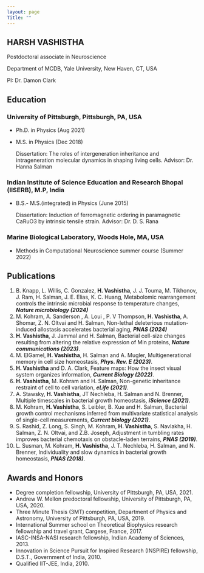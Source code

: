 ```yaml
---
layout: page
Title: ""
---
```

## HARSH VASHISTHA
Postdoctoral associate in Neuroscience 

Department of MCDB, Yale University, New Haven, CT, USA

PI: Dr. Damon Clark

## Education

### University of Pittsburgh, Pittsburgh, PA, USA  
- Ph.D. in Physics (Aug 2021)
- M.S. in Physics (Dec 2018)
  
  Dissertation: The roles of intergeneration inheritance and intrageneration molecular dynamics in shaping living cells.
  Advisor: Dr. Hanna Salman

### Indian Institute of Science Education and Research Bhopal (IISERB), M.P, India 
- B.S.- M.S.(integrated) in Physics (June 2015)
  
  Dissertation: Induction of ferromagnetic ordering in paramagnetic CaRuO3 by intrinsic tensile strain.
  Advisor: Dr. D. S. Rana

### Marine Biological Laboratory, Woods Hole, MA, USA 
- Methods in Computational Neuroscience summer course (Summer 2022)

## Publications
1. B. Knapp, L. Willis, C. Gonzalez, **H. Vashistha**, J. J. Touma, M. Tikhonov, J. Ram, H. Salman, J. E. Elias, K. C. Huang, Metabolomic rearrangement controls the intrinsic microbial response to temperature changes,  ***Nature microbiology (2024)***
2. M. Kohram, A. Sanderson , A. Loui , P. V Thompson, **H. Vashistha**, A. Shomar, Z. N. Oltvai and H. Salman, Non-lethal deleterious mutation-induced allostasis accelerates bacterial aging,  ***PNAS (2024)***
3. **H. Vashistha**, J. Jammal and H. Salman,  Bacterial cell-size changes resulting from altering the relative expression of Min proteins,  ***Nature communications (2023)***.
4. M. ElGamel, **H. Vashistha**, H. Salman and A. Mugler, Multigenerational memory in cell size homeostasis,  ***Phys. Rev. E (2023)***.
5. **H. Vashistha** and D. A. Clark, Feature maps: How the insect visual system organizes information,  ***Current Biology (2022)***.
6. **H. Vashistha**, M. Kohram and H. Salman, Non-genetic inheritance restraint of cell to cell variation,  ***eLife (2021)***.
7. A. Stawsky, **H. Vashistha**, JT Nechleba, H. Salman and N. Brenner, Multiple timescales in bacterial growth homeostasis,  ***iScience (2021)***.
8. M. Kohram, **H. Vashistha**, S. Leibler, B. Xue and H. Salman, Bacterial growth control mechanisms inferred from multivariate statistical analysis of single-cell measurements,  ***Current biology (2021)***.
9. S. Rashid, Z. Long, S. Singh, M. Kohram, **H. Vashistha**, S. Navlakha, H. Salman, Z. N. Oltvai, and Z.B. Joseph, Adjustment in tumbling rates improves bacterial chemotaxis on obstacle-laden terrains,  ***PNAS (2019)***.
10. L. Susman, M. Kohram, **H. Vashistha**, J. T. Nechleba, H. Salman, and N. Brenner, Individuality and slow dynamics in bacterial growth homeostasis,  ***PNAS (2018)***.

## Awards and Honors

- Degree completion fellowship, University of Pittsburgh, PA, USA, 2021.
- Andrew W. Mellon predoctoral fellowship, University of Pittsburgh, PA, USA, 2020.
- Three Minute Thesis (3MT) competition, Department of Physics and Astronomy, University of Pittsburgh, PA, USA, 2019.
- International Summer school on Theoretical Biophysics research fellowship and travel grant, Cargese, France, 2017.
- IASC-INSA-NASI research fellowship, Indian Academy of Sciences, 2013.
- Innovation in Science Pursuit for Inspired Research (INSPIRE) fellowship, D.S.T., Government of India, 2010.
- Qualified IIT-JEE, India, 2010.
